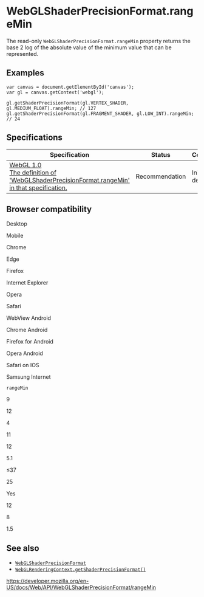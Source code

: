 WebGLShaderPrecisionFormat.rangeMin
===================================

The read-only `WebGLShaderPrecisionFormat.rangeMin` property returns the base 2 log of the absolute value of the minimum value that can be represented.

Examples
--------

    var canvas = document.getElementById('canvas');
    var gl = canvas.getContext('webgl');

    gl.getShaderPrecisionFormat(gl.VERTEX_SHADER, gl.MEDIUM_FLOAT).rangeMin; // 127
    gl.getShaderPrecisionFormat(gl.FRAGMENT_SHADER, gl.LOW_INT).rangeMin; // 24

Specifications
--------------

<table><thead><tr class="header"><th>Specification</th><th>Status</th><th>Comment</th></tr></thead><tbody><tr class="odd"><td><a href="https://www.khronos.org/registry/webgl/specs/latest/1.0/#DOM-WebGLShaderPrecisionFormat-rangeMin">WebGL 1.0<br />
<span class="small">The definition of 'WebGLShaderPrecisionFormat.rangeMin' in that specification.</span></a></td><td><span class="spec-rec">Recommendation</span></td><td>Initial definition.</td></tr></tbody></table>

Browser compatibility
---------------------

Desktop

Mobile

Chrome

Edge

Firefox

Internet Explorer

Opera

Safari

WebView Android

Chrome Android

Firefox for Android

Opera Android

Safari on IOS

Samsung Internet

`rangeMin`

9

12

4

11

12

5.1

≤37

25

Yes

12

8

1.5

See also
--------

-   [`WebGLShaderPrecisionFormat`](../webglshaderprecisionformat)
-   [`WebGLRenderingContext.getShaderPrecisionFormat()`](../webglrenderingcontext/getshaderprecisionformat)

<a href="https://developer.mozilla.org/en-US/docs/Web/API/WebGLShaderPrecisionFormat/rangeMin" class="_attribution-link">https://developer.mozilla.org/en-US/docs/Web/API/WebGLShaderPrecisionFormat/rangeMin</a>
